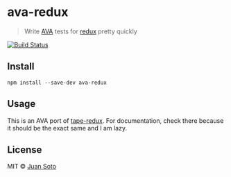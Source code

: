 # ava-redux

> Write [AVA](https://github.com/sindresorhus/ava) tests for [redux](https://github.com/reactjs/redux) pretty quickly

[![Build Status](https://img.shields.io/travis/sotojuan/ava-redux.svg?style=flat-square)](https://travis-ci.org/sotojuan/ava-redux)

## Install

```
npm install --save-dev ava-redux
```

## Usage

This is an AVA port of [tape-redux](https://github.com/KaleoSoftware/tape-redux). For documentation, check there because it should be the exact same and I am lazy.

## License

MIT © [Juan Soto](http://juansoto.me)
